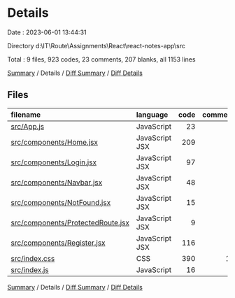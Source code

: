 # Details

Date : 2023-06-01 13:44:31

Directory d:\\IT\\Route\\Assignments\\React\\react-notes-app\\src

Total : 9 files,  923 codes, 23 comments, 207 blanks, all 1153 lines

[Summary](results.md) / Details / [Diff Summary](diff.md) / [Diff Details](diff-details.md)

## Files
| filename | language | code | comment | blank | total |
| :--- | :--- | ---: | ---: | ---: | ---: |
| [src/App.js](/src/App.js) | JavaScript | 23 | 0 | 17 | 40 |
| [src/components/Home.jsx](/src/components/Home.jsx) | JavaScript JSX | 209 | 3 | 42 | 254 |
| [src/components/Login.jsx](/src/components/Login.jsx) | JavaScript JSX | 97 | 8 | 29 | 134 |
| [src/components/Navbar.jsx](/src/components/Navbar.jsx) | JavaScript JSX | 48 | 0 | 20 | 68 |
| [src/components/NotFound.jsx](/src/components/NotFound.jsx) | JavaScript JSX | 15 | 0 | 7 | 22 |
| [src/components/ProtectedRoute.jsx](/src/components/ProtectedRoute.jsx) | JavaScript JSX | 9 | 0 | 3 | 12 |
| [src/components/Register.jsx](/src/components/Register.jsx) | JavaScript JSX | 116 | 0 | 19 | 135 |
| [src/index.css](/src/index.css) | CSS | 390 | 12 | 64 | 466 |
| [src/index.js](/src/index.js) | JavaScript | 16 | 0 | 6 | 22 |

[Summary](results.md) / Details / [Diff Summary](diff.md) / [Diff Details](diff-details.md)